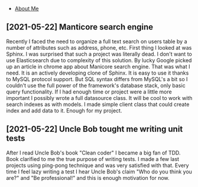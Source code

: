 * [About Me](aboutme.html)

## [2021-05-22] Manticore search engine

Recently I faced the need to organize a full text search on users table by a number of attributes such as address, phone, etc. First thing I looked at was Sphinx. I was surprised that such a project was literally dead. I don't want to use Elasticsearch due to complexity of this solution. By lucky Google picked up an article in chrome app about Manicore search engine. That was what I need. It is an actively developing clone of Sphinx. It is easy to use it thanks to MySQL protocol support. But SQL syntax differs from MySQL's a bit so I couldn't use the full power of the framework's database stack, only basic query functionality. If I had enough time or project were a little more important I possibly wrote a full datasource class. It will be cool to work with search indexes as with models. I made simple client class that could create index and add data to it. Enough for my project. 

## [2021-05-22] Uncle Bob tought me writing unit tests

After I read Uncle Bob's book "Clean coder" I became a big fan of TDD. Book clarified to me the true purpose of writing tests. I made a few last projects using ping-pong technique and was very satisfied with that. Every time I feel lazy writing a test I hear Uncle Bob's claim "Who do you think you are?" and "Be professional!" and this is enough motivation for now.
